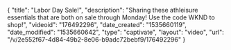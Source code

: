 {
    "title": "Labor Day Sale!",
    "description": "Sharing these athleisure essentials that are both on sale through Monday! Use the code WKND to shop!",
    "videoid": "176492296",
    "date_created": "1535660119",
    "date_modified": "1535660642",
    "type": "captivate",
    "layout": "video",
    "url": "\/v\/2e552f67-4d84-49b2-8e06-b9adc72bebf9\/176492296"
}